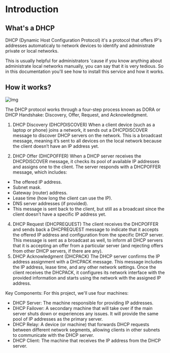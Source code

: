 # Introduction 
## What's a DHCP 
DHCP (Dynamic Host Configuration Protocol) it's a protocol that offers IP's addresses automaticaly to network devices to identify and administrate private or local networks.

This is usually helpful for administrators 'cause if you know anything about administrate local networks manually, you can say that it is very tedious.
So in this documentation you'll see how to install this service and how it works.

## How it works?
![Img](https://imgs.search.brave.com/aa1oDanJVZpIlxpir4-xMj9SPVVTEQ1GKL41oprl7go/rs:fit:860:0:0:0/g:ce/aHR0cHM6Ly93d3cu/dGVjaHRhcmdldC5j/b20vcm1zL29ubGlu/ZUltYWdlcy9uZXR3/b3JraW5nLWRoY3Bf/aGFuZHNoYWtlX21v/YmlsZS5qcGc)


The DHCP protocol works through a four-step process known as DORA or DHCP Handshake: Discovery, Offer, Request, and Acknowledgment.

1. DHCP Discovery (DHCPDISCOVER)
When a client device (such as a laptop or phone) joins a network, it sends out a DHCPDISCOVER message to discover DHCP servers on the network.
This is a broadcast message, meaning it’s sent to all devices on the local network because the client doesn’t have an IP address yet.

3. DHCP Offer (DHCPOFFER)
When a DHCP server receives the DHCPDISCOVER message, it checks its pool of available IP addresses and assigns one to the client.
The server responds with a DHCPOFFER message, which includes:
- The offered IP address.
- Subnet mask.
- Gateway (router) address.
- Lease time (how long the client can use the IP).
- DNS server addresses (if provided).
- This message is sent back to the client, but still as a broadcast since the client doesn’t have a specific IP address yet.
4. DHCP Request (DHCPREQUEST)
The client receives the DHCPOFFER and sends back a DHCPREQUEST message to indicate that it accepts the offered IP address and configuration from the specific DHCP server.
This message is sent as a broadcast as well, to inform all DHCP servers that it is accepting an offer from a particular server (and rejecting offers from other DHCP servers, if there are any).
5. DHCP Acknowledgment (DHCPACK)
The DHCP server confirms the IP address assignment with a DHCPACK message.
This message includes the IP address, lease time, and any other network settings.
Once the client receives the DHCPACK, it configures its network interface with the provided information and starts using the network with the assigned IP address.

Key Components:
For this project, we'll use four machines:
- DHCP Server: The machine responsible for providing IP addresses.
- DHCP Failover: A secondary machine that will take over if the main server shuts down or experiences any issues. It will provide the same pool of IP addresses as the primary server.
- DHCP Relay: A device (or machine) that forwards DHCP requests between different network segments, allowing clients in other subnets to communicate with the DHCP server.
- DHCP Client: The machine that receives the IP address from the DHCP server.

